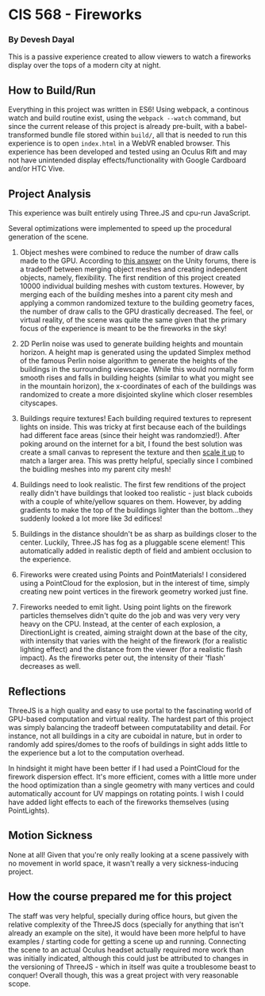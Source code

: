 # CIS 568 - Fireworks
### By Devesh Dayal

This is a passive experience created to allow viewers to watch a fireworks display over the tops of a modern city at night.

## How to Build/Run
Everything in this project was written in ES6! Using webpack, a continous watch and build routine exist, using the `webpack --watch` command, but since the current release of this project is already pre-built, with a babel-transformed bundle file stored within `build/`, all that is needed to run this experience is to open `index.html` in a WebVR enabled browser. This experience has been developed and tested using an Oculus Rift and may not have unintended display effects/functionality with Google Cardboard and/or HTC Vive.

## Project Analysis
This experience was built entirely using Three.JS and cpu-run JavaScript.

Several optimizations were implemented to speed up the procedural generation of the scene.

1. Object meshes were combined to reduce the number of draw calls made to the GPU. According to [this answer](http://answers.unity3d.com/questions/179017/reducing-drawcalls-many-prefabs-vs-combined-mesh.html) on the Unity forums, there is a tradeoff between merging object meshes and creating independent objects, namely, flexibility. The first rendition of this project created 10000 individual building meshes with custom textures. However, by merging each of the building meshes into a parent city mesh and applying a common randomized texture to the building geometry faces, the number of draw calls to the GPU drastically decreased. The feel, or virtual reality, of the scene was quite the same given that the primary focus of the experience is meant to be the fireworks in the sky!

2. 2D Perlin noise was used to generate building heights and mountain horizon. A height map is generated using the updated Simplex method of the famous Perlin noise algorithm to generate the heights of the buildings in the surrounding viewscape. While this would normally form smooth rises and falls in building heights (similar to what you might see in the mountain horizon), the x-coordinates of each of the buildings was randomized to create a more disjointed skyline which closer resembles cityscapes.

3. Buildings require textures! Each building required textures to represent lights on inside. This was tricky at first because each of the buildings had different face areas (since their height was randomzied!). After poking around on the internet for a bit, I found the best solution was create a small canvas to represent the texture and then [scale it up](http://stackoverflow.com/questions/10525107/html5-canvas-image-scaling-issue) to match a larger area. This was pretty helpful, specially since I combined the buidling meshes into my parent city mesh!

4. Buildings need to look realistic. The first few renditions of the project really didn't have buildings that looked too realistic - just black cuboids with a couple of white/yellow squares on them. However, by adding gradients to make the top of the buildings lighter than the bottom...they suddenly looked a lot more like 3d edifices!

5. Buildings in the distance shouldn't be as sharp as buildings closer to the center. Luckily, Three.JS has fog as a pluggable scene element! This automatically added in realistic depth of field and ambient occlusion to the experience.

6. Fireworks were created using Points and PointMaterials! I considered using a PointCloud for the explosion, but in the interest of time, simply creating new point vertices in the firework geometry worked just fine.

7. Fireworks needed to emit light. Using point lights on the firework particles themselves didn't quite do the job and was very very very heavy on the CPU. Instead, at the center of each explosion, a DirectionLight is created, aiming straight down at the base of the city, with intensity that varies with the height of the firework (for a realistic lighting effect) and the distance from the viewer (for a realistic flash impact). As the fireworks peter out, the intensity of their 'flash' decreases as well.

## Reflections
ThreeJS is a high quality and easy to use portal to the fascinating world of GPU-based computation and virtual reality. The hardest part of this project was simply balancing the tradeoff between computatability and detail. For instance, not all buildings in a city are cuboidal in nature, but in order to randomly add spires/domes to the roofs of buildings in sight adds little to the experience but a lot to the computation overhead.

In hindsight it might have been better if I had used a PointCloud for the firework dispersion effect. It's more efficient, comes with a little more under the hood optimization than a single geometry with many vertices and could automatically account for UV mappings on rotating points. I wish I could have added light effects to each of the fireworks themselves (using PointLights).

## Motion Sickness
None at all! Given that you're only really looking at a scene passively with no movement in world space, it wasn't really a very sickness-inducing project.

## How the course prepared me for this project
The staff was very helpful, specially during office hours, but given the relative complexity of the ThreeJS docs (specially for anything that isn't already an example on the site), it would have been more helpful to have examples / starting code for getting a scene up and running. Connecting the scene to an actual Oculus headset actually required more work than was initially indicated, although this could just be attributed to changes in the versioning of ThreeJS - which in itself was quite a troublesome beast to conquer! Overall though, this was a great project with very reasonable scope.



